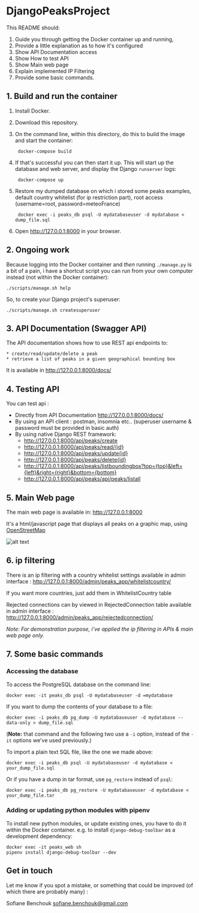 # DjangoPeaksProject

This README should:

1. Guide you through getting the Docker container up and running,
2. Provide a little explanation as to how it's configured
3. Show API Documentation access
4. Show How to test API
5. Show Main web page
6. Explain implemented IP Filtering
7. Provide some basic commands.


## 1. Build and run the container

1. Install Docker.

2. Download this repository.

3. On the command line, within this directory, do this to build the image and start the container:

        docker-compose build

4. If that's successful you can then start it up. This will start up the database and web server, and display the Django `runserver` logs:

        docker-compose up

5. Restore my dumped database on which i stored some peaks examples, default country whitelist (for ip restriction part), root access (username=root, password=meteoFrance)

        docker exec -i peaks_db psql -U mydatabaseuser -d mydatabase < dump_file.sql

6. Open http://127.0.0.1:8000 in your browser.



## 2. Ongoing work

Because logging into the Docker container and *then* running `./manage.py` is a bit of a pain, i have a shortcut script you can run from your own computer instead (not within the Docker container):

    ./scripts/manage.sh help

So, to create your Django project's superuser:

    ./scripts/manage.sh createsuperuser


## 3. API Documentation (Swagger API)

The API documentation shows how to use REST api endpoints to:

	* create/read/update/delete a peak
	* retrieve a list of peaks in a given geographical bounding box

It is available in http://127.0.0.1:8000/docs/


## 4. Testing API

You can test api :


* Directly from API Documentation http://127.0.0.1:8000/docs/
* By using an API client : postman, insomnia etc.. (superuser username & password must be provided in basic auth)
* By using native Django REST framework:
   * http://127.0.0.1:8000/api/peaks/create
   * http://127.0.0.1:8000/api/peaks/read/{id}
   * http://127.0.0.1:8000/api/peaks/update{id}
   * http://127.0.0.1:8000/api/peaks/delete{id}
   * http://127.0.0.1:8000/api/peaks/listboundingbox?top={top}&left={left}&right={right}&bottom={bottom}
   * http://127.0.0.1:8000/api/peaks/api/peaks/listall


## 5. Main Web page
The main web page is available in: http://127.0.0.1:8000

It's a html/javascript page that displays all peaks on a graphic map, using [OpenStreetMap](https://www.openstreetmap.org/)

![alt text](https://user-images.githubusercontent.com/9654861/139561807-fb0cb54a-92e9-4a7d-9bc7-435fb240482b.png)


## 6. ip filtering

There is an ip filtering with a country whitelist settings available in admin interface : http://127.0.0.1:8000/admin/peaks_app/whitelistcountry/

If you want more countries, just add them in WhitelistCountry table

Rejected connections can by viewed in RejectedConnection table available in admin interface : http://127.0.0.1:8000/admin/peaks_app/rejectedconnection/

*Note: For demonstration purpose, i've applied the ip filtering in APIs & main web page only.*


## 7. Some basic commands

### Accessing the database

To access the PostgreSQL database on the command line:

    docker exec -it peaks_db psql -U mydatabaseuser -d =mydatabase

If you want to dump the contents of your database to a file:

    docker exec -i peaks_db pg_dump -U mydatabaseuser -d mydatabase --data-only > dump_file.sql

(**Note:** that command and the following two use a `-i` option, instead of the `-it` options we've used previously.)

To import a plain text SQL file, like the one we made above:

    docker exec -i peaks_db psql -U mydatabaseuser -d mydatabase < your_dump_file.sql

Or if you have a dump in tar format, use `pg_restore` instead of `psql`:

    docker exec -i peaks_db pg_restore -U mydatabaseuser -d mydatabase < your_dump_file.tar

### Adding or updating python modules with pipenv

To install new python modules, or update existing ones, you have to do it within the Docker container. e.g. to install `django-debug-toolbar` as a development dependency:

    docker exec -it peaks_web sh
    pipenv install django-debug-toolbar --dev


## Get in touch

Let me know if you spot a mistake, or something that could be improved (of which there are probably many) :

Sofiane Benchouk
sofiane.benchouk@gmail.com  